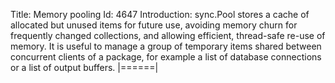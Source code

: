 Title: Memory pooling
Id: 4647
Introduction:
sync.Pool stores a cache of allocated but unused items for future use, avoiding memory churn for frequently changed collections, and allowing efficient, thread-safe re-use of memory. It is useful to manage a group of temporary items shared between concurrent clients of a package, for example a list of database connections or a list of output buffers. 
|======|
